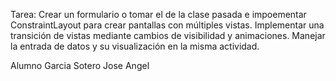 Tarea: Crear un formulario o tomar el de la clase pasada e impoementar ConstraintLayout para crear pantallas con múltiples vistas.
Implementar una transición de vistas mediante cambios de visibilidad y animaciones.
Manejar la entrada de datos y su visualización en la misma actividad.

Alumno Garcia Sotero Jose Angel 



